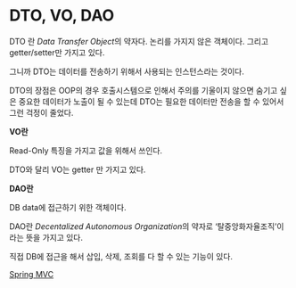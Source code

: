 # DTO, VO, DAO

DTO 란 *Data Transfer Object*의 약자다. 논리를 가지지 않은 객체이다. 그리고 getter/setter만 가지고 있다.

그니까 DTO는 데이터를 전송하기 위해서 사용되는 인스턴스라는 것이다.

DTO의 장점은 OOP의 경우 호출시스템으로 인해서 주의를 기울이지 않으면 숨기고 싶은 중요한 데이터가 노출이 될 수 있는데 DTO는 필요한 데이터만 전송을 할 수 있어서 그런 걱정이 줄었다.

**VO란**

Read-Only 특징을 가지고 값을 위해서 쓰인다.

DTO와 달리 VO는 getter 만 가지고 있다.

**DAO란**

DB data에 접근하기 위한 객체이다.

DAO란 *Decentalized Autonomous Organization*의 약자로 ‘탈중앙화자율조직’이라는 뜻을 가지고 있다.

직접 DB에 접근을 해서 삽입, 삭제, 조회를 다 할 수 있는 기능이 있다.

[Spring MVC](DTO,%20VO,%20DAO%20842cf4f6ca0f435f9ddf9a239428a9c0/Spring%20MVC%20f0e5417903f34c299d1fe93b89966149.md)